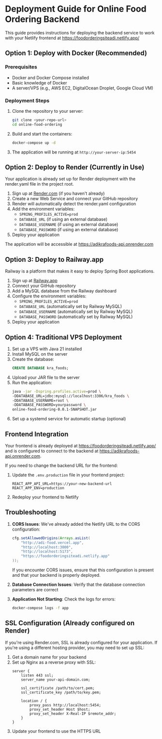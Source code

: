 # Deployment Guide for Online Food Ordering Backend

This guide provides instructions for deploying the backend service to work with your Netlify frontend at https://foodorderingsiteadi.netlify.app/

## Option 1: Deploy with Docker (Recommended)

### Prerequisites
- Docker and Docker Compose installed
- Basic knowledge of Docker
- A server/VPS (e.g., AWS EC2, DigitalOcean Droplet, Google Cloud VM)

### Deployment Steps

1. Clone the repository to your server:
   ```bash
   git clone <your-repo-url>
   cd online-food-ordering
   ```

2. Build and start the containers:
   ```bash
   docker-compose up -d
   ```

3. The application will be running at `http://your-server-ip:5454`

## Option 2: Deploy to Render (Currently in Use)

Your application is already set up for Render deployment with the render.yaml file in the project root.

1. Sign up at [Render.com](https://render.com) (if you haven't already)
2. Create a new Web Service and connect your GitHub repository
3. Render will automatically detect the render.yaml configuration
4. Add the environment variables:
   - `SPRING_PROFILES_ACTIVE=prod`
   - `DATABASE_URL` (if using an external database)
   - `DATABASE_USERNAME` (if using an external database)
   - `DATABASE_PASSWORD` (if using an external database)
5. Deploy your application

The application will be accessible at https://adikrafoods-api.onrender.com

## Option 3: Deploy to Railway.app

Railway is a platform that makes it easy to deploy Spring Boot applications.

1. Sign up at [Railway.app](https://railway.app)
2. Connect your GitHub repository
3. Add a MySQL database from the Railway dashboard
4. Configure the environment variables:
   - `SPRING_PROFILES_ACTIVE=prod`
   - `DATABASE_URL` (automatically set by Railway MySQL)
   - `DATABASE_USERNAME` (automatically set by Railway MySQL)
   - `DATABASE_PASSWORD` (automatically set by Railway MySQL)
5. Deploy your application

## Option 4: Traditional VPS Deployment

1. Set up a VPS with Java 21 installed
2. Install MySQL on the server
3. Create the database:
   ```sql
   CREATE DATABASE kra_foods;
   ```
4. Upload your JAR file to the server
5. Run the application:
   ```bash
   java -jar -Dspring.profiles.active=prod \
   -DDATABASE_URL=jdbc:mysql://localhost:3306/kra_foods \
   -DDATABASE_USERNAME=root \
   -DDATABASE_PASSWORD=yourpassword \
   online-food-ordering-0.0.1-SNAPSHOT.jar
   ```
6. Set up a systemd service for automatic startup (optional)

## Frontend Integration

Your frontend is already deployed at https://foodorderingsiteadi.netlify.app/ and is configured to connect to the backend at https://adikrafoods-api.onrender.com.

If you need to change the backend URL for the frontend:

1. Update the `.env.production` file in your frontend project:
   ```
   REACT_APP_API_URL=https://your-new-backend-url
   REACT_APP_ENV=production
   ```

2. Redeploy your frontend to Netlify

## Troubleshooting

1. **CORS Issues**: We've already added the Netlify URL to the CORS configuration:
   ```java
   cfg.setAllowedOrigins(Arrays.asList(
       "http://adi-food.vercel.app",
       "http://localhost:3000",
       "http://localhost:5173",
       "https://foodorderingsiteadi.netlify.app"
   ));
   ```
   
   If you encounter CORS issues, ensure that this configuration is present and that your backend is properly deployed.

2. **Database Connection Issues**: Verify that the database connection parameters are correct
3. **Application Not Starting**: Check the logs for errors:
   ```bash
   docker-compose logs -f app
   ```

## SSL Configuration (Already configured on Render)

If you're using Render.com, SSL is already configured for your application. If you're using a different hosting provider, you may need to set up SSL:

1. Get a domain name for your backend
2. Set up Nginx as a reverse proxy with SSL:
   ```nginx
   server {
       listen 443 ssl;
       server_name your-api-domain.com;
       
       ssl_certificate /path/to/cert.pem;
       ssl_certificate_key /path/to/key.pem;
       
       location / {
           proxy_pass http://localhost:5454;
           proxy_set_header Host $host;
           proxy_set_header X-Real-IP $remote_addr;
       }
   }
   ```
3. Update your frontend to use the HTTPS URL 